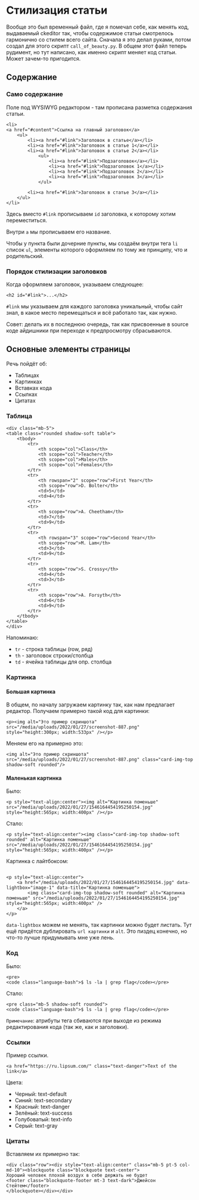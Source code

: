 # Стилизация статьи

Вообще это был временный файл, где я помечал себе, как менять код, выдаваемый сkeditor так, чтобы содержимое статьи смотрелось гармонично со стилем всего сайта. Сначала я это делал руками, потом создал для этого скрипт `call_of_beauty.py`. В общем этот файл теперь рудимент, но тут написано, как именно скрипт меняет код статьи. Может зачем-то пригодится.

## Содержание

### Само содержание

Поле под WYSIWYG редактором - там прописана разметка содержания статьи.

```
<li>
<a href="#content">Ссылка на главный заголовок</a>
    <ul>
		<li><a href="#link">Заголовок в статье</a></li>
		<li><a href="#link">Заголовок в статье 1</a></li>
		<li><a href="#link">Заголовок в статье 2</a></li>
			<ul>
				<li><a href="#link">Подзаголовок</a></li>
				<li><a href="#link">Подзаголовок 1</a></li>
				<li><a href="#link">Подзаголовок 2</a></li>
				<li><a href="#link">Подзаголовок 3</a></li>
			</ul>

		<li><a href="#link">Заголовок в статье 3</a></li>
    </ul>
</li>
```

Здесь вместо `#link` прописываем `id` заголовка, к которому хотим переместиться.

Внутри `a` мы прописываем его название.

Чтобы у пункта были дочерние пункты, мы создаём внутри тега `li` список `ul`, элементы которого оформляем по тому же принципу, что и родительский.

### Порядок стилизации заголовков

Когда оформляем заголовок, указываем следующее:

```
<h2 id="#link">...</h2>
```

`#link` мы указываем для каждого заголовка уникальный, чтобы сайт знал, в какое место перемещаться и всё работало так, как нужно.

Совет: делать их в последнюю очередь, так как присвоенные в source коде айдишники при переходе к предпросмотру сбрасываются.

## Основные элементы страницы

Речь пойдёт об:
- Таблицах
- Картинках
- Вставках кода
- Ссылках
- Цитатах


### Таблица
```
<div class="mb-5">
<table class="rounded shadow-soft table">
	<tbody>
		<tr>
			<th scope="col">Class</th>
			<th scope="col">Teacher</th>
			<th scope="col">Males</th>
			<th scope="col">Females</th>
		</tr>
		<tr>
			<th rowspan="2" scope="row">First Year</th>
			<th scope="row">D. Bolter</th>
			<td>5</td>
			<td>4</td>
		</tr>
		<tr>
			<th scope="row">A. Cheetham</th>
			<td>7</td>
			<td>9</td>
		</tr>
		<tr>
			<th rowspan="3" scope="row">Second Year</th>
			<th scope="row">M. Lam</th>
			<td>3</td>
			<td>9</td>
		</tr>
		<tr>
			<th scope="row">S. Crossy</th>
			<td>4</td>
			<td>3</td>
		</tr>
		<tr>
			<th scope="row">A. Forsyth</th>
			<td>6</td>
			<td>9</td>
		</tr>
	</tbody>
</table>
</div>
```

Напоминаю:
- `tr` - строка таблицы (row, ряд)
- `th` - заголовок строки/столбца
- `td` - ячейка таблицы для опр. столбца

### Картинка

#### Большая картинка

В общем, по началу загружаем картинку так, как нам предлагает редактор. Получаем примерно такой код для картинки:
```
<p><img alt="Это пример скриншота" src="/media/uploads/2022/01/27/screenshot-887.png" style="height:300px; width:533px" /></p>
```

Меняем его на примерно это:
```
<img alt="Это пример скриншота" src="/media/uploads/2022/01/27/screenshot-887.png" class="card-img-top shadow-soft rounded"/>
```

#### Маленькая картинка

Было:
```
<p style="text-align:center"><img alt="Картинка поменьше" src="/media/uploads/2022/01/27/1546164454195250154.jpg" style="height:565px; width:400px" /></p>
```

Стало:
```
<p style="text-align:center"><img class="card-img-top shadow-soft rounded" alt="Картинка поменьше" src="/media/uploads/2022/01/27/1546164454195250154.jpg" style="height:565px; width:400px" /></p>
```

Картинка с лайтбоксом:
```

<p style="text-align:center">
	<a href="/media/uploads/2022/01/27/1546164454195250154.jpg" data-lightbox="image-1" data-title="Картинка поменьше">
		<img class="card-img-top shadow-soft rounded" alt="Картинка поменьше" src="/media/uploads/2022/01/27/1546164454195250154.jpg" style="height:565px; width:400px" />
	</a>
</p>

```

`data-lightbox` можем не менять, так картинки можно будет листать. Тут ещё придётся дублировать `url картинки` и `alt`. Это пиздец конечно, но что-то лучше придумывать мне уже лень.

### Код
Было:
```
<pre>
<code class="language-bash">$ ls -la | grep flag</code></pre>
```

Стало:
```
<pre class="mb-5 shadow-soft rounded">
<code class="language-bash">$ ls -la | grep flag</code></pre>
```

`Примечание`: атрибуты тега сбиваются при выходе из режима редактирования кода (так же, как и заголовки).

### Ссылки
Пример ссылки.
```
<a href="https://ru.lipsum.com/" class="text-danger">Text of the link</a>
```

Цвета:
- Черный: text-default
- Синий: text-secondary
- Красный: text-danger
- Зелёный: text-success
- Голубоватый: text-info
- Серый: text-gray

### Цитаты
Вставляем их примерно так:
```
<div class="row"><div style="text-align:center" class="mb-5 pt-5 col-md-10"><blockquote class="blockquote text-center">
Хороший человек плохой воздух в себе держать не будет
<footer class="blockquote-footer mt-3 text-dark">Джейсон Стейтем</footer>
</blockquote></div></div>
```
